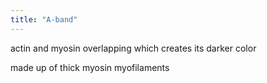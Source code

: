 ```yaml
---
title: "A-band"
---
```

actin and myosin overlapping which creates its darker color

made up of thick myosin myofilaments

